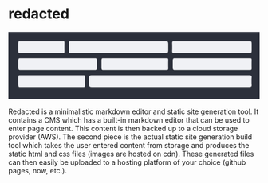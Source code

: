 # redacted

![redacted](./media/redacted.jpg)

Redacted is a minimalistic markdown editor and static site generation tool. It contains a CMS which has a built-in markdown editor that can be used to enter page content. This content is then backed up to a cloud storage provider (AWS). The second piece is the actual static site generation build tool which takes the user entered content from storage and produces the static html and css files (images are hosted on cdn). These generated files can then easily be uploaded to a hosting platform of your choice (github pages, now, etc.).
